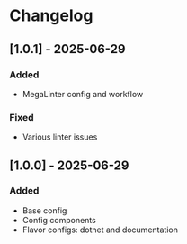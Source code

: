 # Changelog

## [1.0.1] - 2025-06-29

### Added

- MegaLinter config and workflow

### Fixed

- Various linter issues

## [1.0.0] - 2025-06-29

### Added

- Base config
- Config components
- Flavor configs: dotnet and documentation
